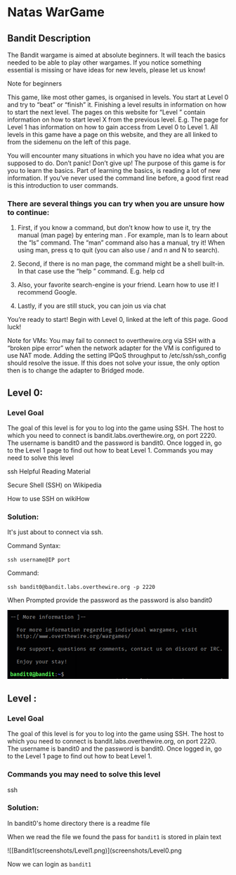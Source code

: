 # Natas WarGame

## Bandit Description

The Bandit wargame is aimed at absolute beginners. It will teach the basics needed to be able to play other wargames. If you notice something essential is missing or have ideas for new levels, please let us know!

Note for beginners

This game, like most other games, is organised in levels. You start at Level 0 and try to “beat” or “finish” it. Finishing a level results in information on how to start the next level. The pages on this website for “Level <X>” contain information on how to start level X from the previous level. E.g. The page for Level 1 has information on how to gain access from Level 0 to Level 1. All levels in this game have a page on this website, and they are all linked to from the sidemenu on the left of this page.

You will encounter many situations in which you have no idea what you are supposed to do. Don’t panic! Don’t give up! The purpose of this game is for you to learn the basics. Part of learning the basics, is reading a lot of new information. If you’ve never used the command line before, a good first read is this introduction to user commands.

### There are several things you can try when you are unsure how to continue:

1. First, if you know a command, but don’t know how to use it, try the manual (man page) by entering man <command>. For example, man ls to learn about the “ls” command. The “man” command also has a manual, try it! When using man, press q to quit (you can also use / and n and N to search).

2. Second, if there is no man page, the command might be a shell built-in. In that case use the “help <X>” command. E.g. help cd

3. Also, your favorite search-engine is your friend. Learn how to use it! I recommend Google.

4. Lastly, if you are still stuck, you can join us via chat

You’re ready to start! Begin with Level 0, linked at the left of this page. Good luck!

Note for VMs: You may fail to connect to overthewire.org via SSH with a “broken pipe error” when the network adapter for the VM is configured to use NAT mode. Adding the setting IPQoS throughput to /etc/ssh/ssh_config should resolve the issue. If this does not solve your issue, the only option then is to change the adapter to Bridged mode.

## Level 0:
	
### Level Goal

The goal of this level is for you to log into the game using SSH. The host to which you need to connect is bandit.labs.overthewire.org, on port 2220. The username is bandit0 and the password is bandit0. Once logged in, go to the Level 1 page to find out how to beat Level 1.
Commands you may need to solve this level

ssh
Helpful Reading Material

Secure Shell (SSH) on Wikipedia

How to use SSH on wikiHow
		
### Solution:
			
It's just about to connect via ssh.
			
Command Syntax:
			
`ssh username@IP port`
				
Command:

`ssh bandit0@bandit.labs.overthewire.org -p 2220`

When Prompted provide the password as the password is also bandit0

![[My Screenshot](screenshots/Level0.png)](screenshots/Level0.png)

## Level :

### Level Goal

The goal of this level is for you to log into the game using SSH. The host to which you need to connect is bandit.labs.overthewire.org, on port 2220. The username is bandit0 and the password is bandit0. Once logged in, go to the Level 1 page to find out how to beat Level 1.

### Commands you may need to solve this level

ssh


### Solution:
	
In bandit0's home directory there is a readme file 

When we read the file we found the pass for `bandit1` is stored in plain text

![[Bandit1(screenshots/Level1.png)](screenshots/Level0.png

Now we can login as `bandit1`